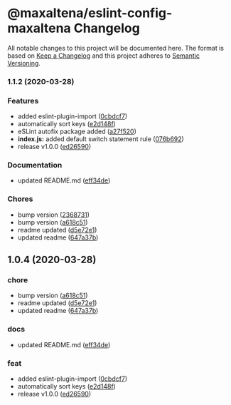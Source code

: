 # @maxaltena/eslint-config-maxaltena Changelog

All notable changes to this project will be documented here. The format is based
on [Keep a Changelog](http://keepachangelog.com/en/1.0.0/) and this project
adheres to [Semantic Versioning](http://semver.org/spec/v2.0.0.html).

### 1.1.2 (2020-03-28)

### Features

- added eslint-plugin-import ([0cbdcf7](https://github.com/maxaltena/eslint-config-maxaltena/commit/0cbdcf714c28ab0a0f8feb7eaf49624ff10a4a3d))
- automatically sort keys ([e2d148f](https://github.com/maxaltena/eslint-config-maxaltena/commit/e2d148ff9ed6682a8519f03cf3202fd40cd417fe))
- eSLint autofix package added ([a27f520](https://github.com/maxaltena/eslint-config-maxaltena/commit/a27f5208f01e267c32e37e408470cbbef77b38f6))
- **index.js:** added default switch statement rule ([076b692](https://github.com/maxaltena/eslint-config-maxaltena/commit/076b6926d0abcf8a8c78f9b3301697551ebb4f3a))
- release v1.0.0 ([ed26590](https://github.com/maxaltena/eslint-config-maxaltena/commit/ed26590152ef9a62f642fc8e470713581baa7da4))

### Documentation

- updated README.md ([eff34de](https://github.com/maxaltena/eslint-config-maxaltena/commit/eff34de099b441491cf32095340d83dfa75d5ac6))

### Chores

- bump version ([2368731](https://github.com/maxaltena/eslint-config-maxaltena/commit/2368731ddf75d922a40abc3d036223141ba68c08))
- bump version ([a618c51](https://github.com/maxaltena/eslint-config-maxaltena/commit/a618c51515d5f41c591856921b1ba4561f559516))
- readme updated ([d5e72e1](https://github.com/maxaltena/eslint-config-maxaltena/commit/d5e72e19b79425d8d4b6e8e4569a1b85d008b3b2))
- updated readme ([647a37b](https://github.com/maxaltena/eslint-config-maxaltena/commit/647a37bdef963329bb25c66074f27b17edbb4f5c))

## 1.0.4 (2020-03-28)

### chore

- bump version ([a618c51](https://github.com/maxaltena/eslint-config-maxaltena/commit/a618c51515d5f41c591856921b1ba4561f559516))
- readme updated ([d5e72e1](https://github.com/maxaltena/eslint-config-maxaltena/commit/d5e72e19b79425d8d4b6e8e4569a1b85d008b3b2))
- updated readme ([647a37b](https://github.com/maxaltena/eslint-config-maxaltena/commit/647a37bdef963329bb25c66074f27b17edbb4f5c))

### docs

- updated README.md ([eff34de](https://github.com/maxaltena/eslint-config-maxaltena/commit/eff34de099b441491cf32095340d83dfa75d5ac6))

### feat

- added eslint-plugin-import ([0cbdcf7](https://github.com/maxaltena/eslint-config-maxaltena/commit/0cbdcf714c28ab0a0f8feb7eaf49624ff10a4a3d))
- automatically sort keys ([e2d148f](https://github.com/maxaltena/eslint-config-maxaltena/commit/e2d148ff9ed6682a8519f03cf3202fd40cd417fe))
- release v1.0.0 ([ed26590](https://github.com/maxaltena/eslint-config-maxaltena/commit/ed26590152ef9a62f642fc8e470713581baa7da4))

